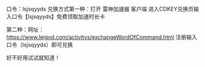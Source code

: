 口令：lsjsqyyds
兑换方式第一种：打开 雷神加速器 客户端 
进入CDKEY兑换页输入口令【lsjsqyyds】免费领取加速时长卡

第二种：网址：https://www.leigod.com/activitys/exchangeWordOfCommand.html 注册输入口令（lsjsqyyds）即可兑换

好不好用试试就知道！

<!--
**abandonall/abandonall** is a ✨ _special_ ✨ repository because its `README.md` (this file) appears on your GitHub profile.

Here are some ideas to get you started:

- 🔭 I’m currently working on ...
- 🌱 I’m currently learning ...
- 👯 I’m looking to collaborate on ...
- 🤔 I’m looking for help with ...
- 💬 Ask me about ...
- 📫 How to reach me: ...
- 😄 Pronouns: ...
- ⚡ Fun fact: ...
-->
